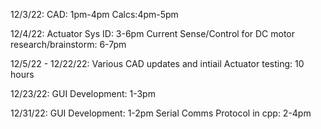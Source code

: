 12/3/22:
CAD: 1pm-4pm
Calcs:4pm-5pm

12/4/22:
Actuator Sys ID: 3-6pm
Current Sense/Control for DC motor research/brainstorm: 6-7pm

12/5/22 - 12/22/22:
Various CAD updates and intiail Actuator testing: 10 hours




12/23/22:
GUI Development: 1-3pm

12/31/22:
GUI Development: 1-2pm
Serial Comms Protocol in cpp: 2-4pm

